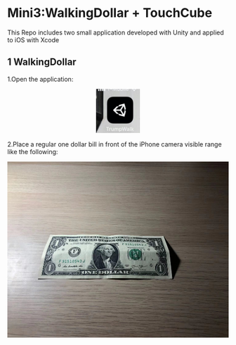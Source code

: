 # Mini3:WalkingDollar + TouchCube

This Repo includes two small application developed with Unity and applied to iOS with Xcode

## 1 WalkingDollar

1.Open the application:


<p align="center">
  <img width="100" height="100" src="/WalkingDollar/app2.jpeg">
</p>


2.Place a regular one dollar bill in front of the iPhone camera visible range like the following:

<p align="center">
  <img width="700" height="400" src="/WalkingDollar/dollar.jpeg">
</p>
